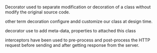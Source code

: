 Decorator used to separate modification or decoration
of a class without modify the original source code.

other term decoration configure andd customize our class
at design time.

decorator use to add meta-data, properties to attached this class

interceptors have been used to pre-process and post-process the HTTP request before sending and after getting response from the server.
